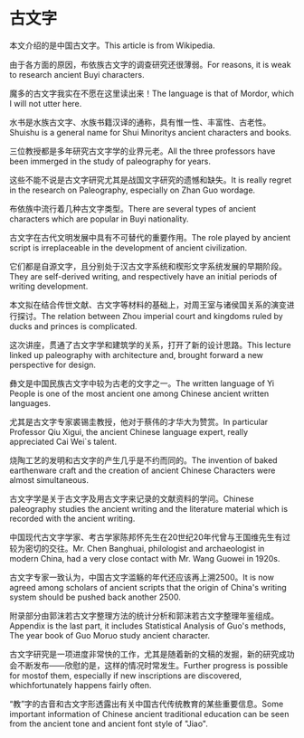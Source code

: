 # 古文字

<p><span class="chinese">本文介绍的是中国古文字。</span><span class="english">This article is from Wikipedia.</span></p>

<p><span class="chinese">由于各方面的原因，布依族古文字的调查研究还很薄弱。</span><span class="english">For reasons, it is weak to research ancient Buyi characters.</span></p>

<p><span class="chinese">魔多的古文字我实在不愿在这里读出来！</span><span class="english">The Ianguage is that of Mordor, which I wiII not utter here.</span></p>

<p><span class="chinese">水书是水族古文字、水族书籍汉译的通称，具有惟一性、丰富性、古老性。</span><span class="english">Shuishu is a general name for Shui Minoritys ancient characters and books.</span></p>

<p><span class="chinese">三位教授都是多年研究古文字学的业界元老。</span><span class="english">All the three professors have been immerged in the study of paleography for years.</span></p>

<p><span class="chinese">这些不能不说是古文字研究尤其是战国文字研究的遗憾和缺失。</span><span class="english">It is really regret in the research on Paleography, especially on Zhan Guo wordage.</span></p>

<p><span class="chinese">布依族中流行着几种古文字类型。</span><span class="english">There are several types of ancient characters which are popular in Buyi nationality.</span></p>

<p><span class="chinese">古文字在古代文明发展中具有不可替代的重要作用。</span><span class="english">The role played by ancient script is irreplaceable in the development of ancient civilization.</span></p>

<p><span class="chinese">它们都是自源文字，且分别处于汉古文字系统和楔形文字系统发展的早期阶段。</span><span class="english">They are self-derived writing, and respectively have an initial periods of writing development.</span></p>

<p><span class="chinese">本文拟在结合传世文献、古文字等材料的基础上，对周王室与诸侯国关系的演变进行探讨。</span><span class="english">The relation between Zhou imperial court and kingdoms ruled by ducks and princes is complicated.</span></p>

<p><span class="chinese">这次讲座，贯通了古文字学和建筑学的关系，打开了新的设计思路。</span><span class="english">This lecture linked up paleography with architecture and, brought forward a new perspective for design.</span></p>

<p><span class="chinese">彝文是中国民族古文字中较为古老的文字之一。</span><span class="english">The written language of Yi People is one of the most ancient one among Chinese ancient written languages.</span></p>

<p><span class="chinese">尤其是古文字专家裘锡圭教授，他对于蔡伟的才华大为赞赏。</span><span class="english">In particular Professor Qiu Xigui, the ancient Chinese language expert, really appreciated Cai Wei`s talent.</span></p>

<p><span class="chinese">烧陶工艺的发明和古文字的产生几乎是不约而同的。</span><span class="english">The invention of baked earthenware craft and the creation of ancient Chinese Characters were almost simultaneous.</span></p>

<p><span class="chinese">古文字学是关于古文字及用古文字来记录的文献资料的学问。</span><span class="english">Chinese paleography studies the ancient writing and the literature material which is recorded with the ancient writing.</span></p>

<p><span class="chinese">中国现代古文字学家、考古学家陈邦怀先生在20世纪20年代曾与王国维先生有过较为密切的交往。</span><span class="english">Mr. Chen Banghuai, philologist and archaeologist in modern China, had a very close contact with Mr. Wang Guowei in 1920s.</span></p>

<p><span class="chinese">古文字专家一致认为，中国古文字滥觞的年代还应该再上溯2500。</span><span class="english">It is now agreed among scholars of ancient scripts that the origin of China's writing system should be pushed back another 2500.</span></p>

<p><span class="chinese">附录部分由郭沫若古文字整理方法的统计分析和郭沫若古文字整理年鉴组成。</span><span class="english">Appendix is the last part, it includes Statistical Analysis of Guo's methods, The year book of Guo Moruo study ancient character.</span></p>

<p><span class="chinese">古文字研究是一项进度非常快的工作，尤其是随着新的文稿的发掘，新的研究成功会不断发布——欣慰的是，这样的情况时常发生。</span><span class="english">Further progress is possible for mostof them, especially if new inscriptions are discovered, whichfortunately happens fairly often.</span></p>

<p><span class="chinese">“教”字的古音和古文字形透露出有关中国古代传统教育的某些重要信息。</span><span class="english">Some important information of Chinese ancient traditional education can be seen from the ancient tone and ancient font style of "Jiao".</span></p>


